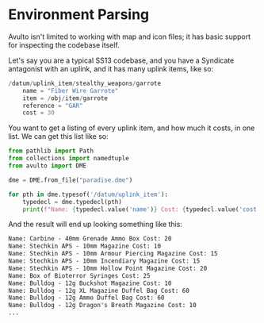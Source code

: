 # Environment Parsing

Avulto isn't limited to working with map and icon files; it has basic support
for inspecting the codebase itself.

Let's say you are a typical SS13 codebase, and you have a Syndicate antagonist
with an uplink, and it has many uplink items, like so:

```c
/datum/uplink_item/stealthy_weapons/garrote
	name = "Fiber Wire Garrote"
	item = /obj/item/garrote
	reference = "GAR"
	cost = 30
```

You want to get a listing of every uplink item, and how much it costs, in one
list. We can get this list like so:

```py
from pathlib import Path
from collections import namedtuple
from avulto import DME

dme = DME.from_file("paradise.dme")

for pth in dme.typesof('/datum/uplink_item'):
    typedecl = dme.typedecl(pth)
    print(f"Name: {typedecl.value('name')} Cost: {typedecl.value('cost')}")
```

And the result will end up looking something like this:

```txt
Name: Carbine - 40mm Grenade Ammo Box Cost: 20
Name: Stechkin APS - 10mm Magazine Cost: 10
Name: Stechkin APS - 10mm Armour Piercing Magazine Cost: 15
Name: Stechkin APS - 10mm Incendiary Magazine Cost: 15
Name: Stechkin APS - 10mm Hollow Point Magazine Cost: 20
Name: Box of Bioterror Syringes Cost: 25
Name: Bulldog - 12g Buckshot Magazine Cost: 10
Name: Bulldog - 12g XL Magazine Duffel Bag Cost: 60
Name: Bulldog - 12g Ammo Duffel Bag Cost: 60
Name: Bulldog - 12g Dragon's Breath Magazine Cost: 10
...
```
